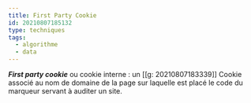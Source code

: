 ```yaml
---
title: First Party Cookie
id: 20210807185132
type: techniques 
tags:
  - algorithme
  - data
---
```

           

**_First party cookie_** ou cookie interne : un [[g: 20210807183339]] Cookie associé au nom de domaine de la page sur laquelle est placé le code du marqueur servant à auditer un site.



